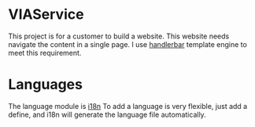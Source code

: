 # VIAService
<p>This project is for a customer to build a website.
This website needs navigate the content in a single page.
I use <a href="http://handlebarsjs.com/"><span>handlerbar</span></a> template engine to meet this requirement.
</p>

# Languages
<p>
The language module is <a href="https://www.npmjs.com/package/i18n"><span>i18n</span></a> 
To add a language is very flexible, just add a define, and i18n will generate the language file automatically.
</p>